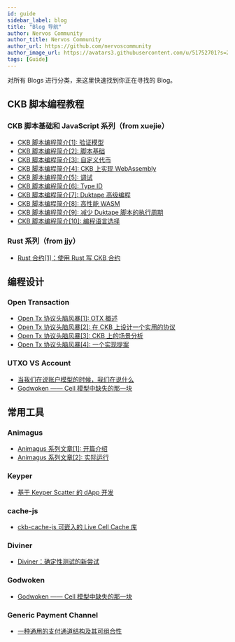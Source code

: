 ```yaml
---
id: guide
sidebar_label: blog
title: "Blog 导航"
author: Nervos Community
author_title: Nervos Community
author_url: https://github.com/nervoscommunity
author_image_url: https://avatars3.githubusercontent.com/u/51752701?s=200&v=4
tags: [Guide]
---
```


对所有 Blogs 进行分类，来这里快速找到你正在寻找的 Blog。

<!--truncate-->

## CKB 脚本编程教程

### CKB 脚本基础和 JavaScript 系列（from xuejie）
* [CKB 脚本编程简介[1]: 验证模型](./ckbscript-01)
* [CKB 脚本编程简介[2]: 脚本基础](./ckbscript-02)
* [CKB 脚本编程简介[3]: 自定义代币](./ckbscript-03)
* [CKB 脚本编程简介[4]: CKB 上实现 WebAssembly](./ckbscript-04)
* [CKB 脚本编程简介[5]: 调试](./ckbscript-05)
* [CKB 脚本编程简介[6]: Type ID](./ckbscript-06)
* [CKB 脚本编程简介[7]: Duktape 高级编程](./ckbscript-07)
* [CKB 脚本编程简介[8]: 高性能 WASM](./ckbscript-08)
* [CKB 脚本编程简介[9]: 减少 Duktape 脚本的执行周期](./ckbscript-09)
* [CKB 脚本编程简介[10]: 编程语言选择](./ckbscript-10)

### Rust 系列（from jjy）
* [Rust 合约[1]：使用 Rust 写 CKB 合约](./rust-contract-01)

## 编程设计

### Open Transaction
* [Open Tx 协议头脑风暴[1]: OTX 概述](./otx-01)
* [Open Tx 协议头脑风暴[2]: 在 CKB 上设计一个实用的协议](./otx-02)
* [Open Tx 协议头脑风暴[3]: CKB 上的场景分析](./otx-03)
* [Open Tx 协议头脑风暴[4]: 一个实现提案](./otx-04)

### UTXO VS Account
* [当我们在说账户模型的时候，我们在说什么](./utxo-vs-account)
* [Godwoken —— Cell 模型中缺失的那一块](./godwoken-01)

## 常用工具

### Animagus
* [Animagus 系列文章[1]: 开篇介绍](./animagus-01)
* [Animagus 系列文章[2]: 实际运行](./animagus-02)

### Keyper
* [基于 Keyper Scatter 的 dApp 开发](./kyper-scatter)

### cache-js
* [ckb-cache-js 可嵌入的 Live Cell Cache 库](./cache-js)

### Diviner
* [Diviner：确定性测试的新尝试](./diviner)

### Godwoken
* [Godwoken —— Cell 模型中缺失的那一块](./godwoken-01)

### Generic Payment Channel
* [一种通用的支付通道结构及其可组合性](./GPC)

